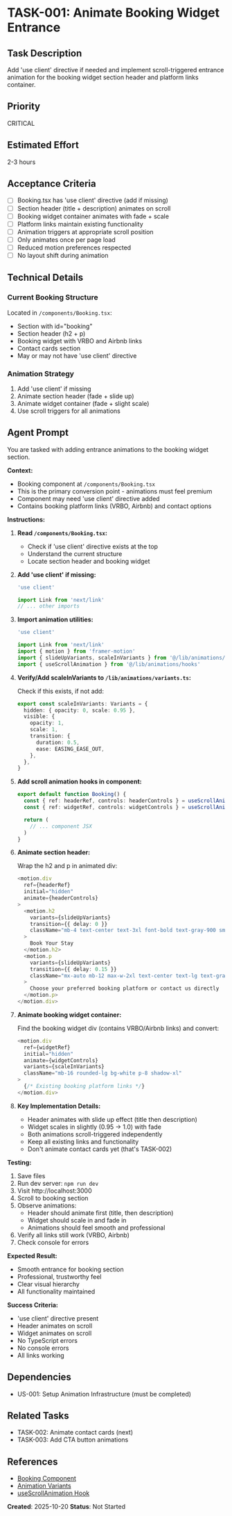# TASK-001: Animate Booking Widget Entrance

## Task Description

Add 'use client' directive if needed and implement scroll-triggered entrance animation for the booking widget section header and platform links container.

## Priority

CRITICAL

## Estimated Effort

2-3 hours

## Acceptance Criteria

- [ ] Booking.tsx has 'use client' directive (add if missing)
- [ ] Section header (title + description) animates on scroll
- [ ] Booking widget container animates with fade + scale
- [ ] Platform links maintain existing functionality
- [ ] Animation triggers at appropriate scroll position
- [ ] Only animates once per page load
- [ ] Reduced motion preferences respected
- [ ] No layout shift during animation

## Technical Details

### Current Booking Structure

Located in `/components/Booking.tsx`:

- Section with id="booking"
- Section header (h2 + p)
- Booking widget with VRBO and Airbnb links
- Contact cards section
- May or may not have 'use client' directive

### Animation Strategy

1. Add 'use client' if missing
2. Animate section header (fade + slide up)
3. Animate widget container (fade + slight scale)
4. Use scroll triggers for all animations

## Agent Prompt

You are tasked with adding entrance animations to the booking widget section.

**Context:**

- Booking component at `/components/Booking.tsx`
- This is the primary conversion point - animations must feel premium
- Component may need 'use client' directive added
- Contains booking platform links (VRBO, Airbnb) and contact options

**Instructions:**

1. **Read `/components/Booking.tsx`:**
   - Check if 'use client' directive exists at the top
   - Understand the current structure
   - Locate section header and booking widget

2. **Add 'use client' if missing:**

   ```typescript
   'use client'

   import Link from 'next/link'
   // ... other imports
   ```

3. **Import animation utilities:**

   ```typescript
   'use client'

   import Link from 'next/link'
   import { motion } from 'framer-motion'
   import { slideUpVariants, scaleInVariants } from '@/lib/animations/variants'
   import { useScrollAnimation } from '@/lib/animations/hooks'
   ```

4. **Verify/Add scaleInVariants to `/lib/animations/variants.ts`:**

   Check if this exists, if not add:

   ```typescript
   export const scaleInVariants: Variants = {
     hidden: { opacity: 0, scale: 0.95 },
     visible: {
       opacity: 1,
       scale: 1,
       transition: {
         duration: 0.5,
         ease: EASING_EASE_OUT,
       },
     },
   }
   ```

5. **Add scroll animation hooks in component:**

   ```typescript
   export default function Booking() {
     const { ref: headerRef, controls: headerControls } = useScrollAnimation()
     const { ref: widgetRef, controls: widgetControls } = useScrollAnimation()

     return (
       // ... component JSX
     )
   }
   ```

6. **Animate section header:**

   Wrap the h2 and p in animated div:

   ```typescript
   <motion.div
     ref={headerRef}
     initial="hidden"
     animate={headerControls}
   >
     <motion.h2
       variants={slideUpVariants}
       transition={{ delay: 0 }}
       className="mb-4 text-center text-3xl font-bold text-gray-900 sm:text-4xl"
     >
       Book Your Stay
     </motion.h2>
     <motion.p
       variants={slideUpVariants}
       transition={{ delay: 0.15 }}
       className="mx-auto mb-12 max-w-2xl text-center text-lg text-gray-600"
     >
       Choose your preferred booking platform or contact us directly
     </motion.p>
   </motion.div>
   ```

7. **Animate booking widget container:**

   Find the booking widget div (contains VRBO/Airbnb links) and convert:

   ```typescript
   <motion.div
     ref={widgetRef}
     initial="hidden"
     animate={widgetControls}
     variants={scaleInVariants}
     className="mb-16 rounded-lg bg-white p-8 shadow-xl"
   >
     {/* Existing booking platform links */}
   </motion.div>
   ```

8. **Key Implementation Details:**
   - Header animates with slide up effect (title then description)
   - Widget scales in slightly (0.95 → 1.0) with fade
   - Both animations scroll-triggered independently
   - Keep all existing links and functionality
   - Don't animate contact cards yet (that's TASK-002)

**Testing:**

1. Save files
2. Run dev server: `npm run dev`
3. Visit http://localhost:3000
4. Scroll to booking section
5. Observe animations:
   - Header should animate first (title, then description)
   - Widget should scale in and fade in
   - Animations should feel smooth and professional
6. Verify all links still work (VRBO, Airbnb)
7. Check console for errors

**Expected Result:**

- Smooth entrance for booking section
- Professional, trustworthy feel
- Clear visual hierarchy
- All functionality maintained

**Success Criteria:**

- 'use client' directive present
- Header animates on scroll
- Widget animates on scroll
- No TypeScript errors
- No console errors
- All links working

## Dependencies

- US-001: Setup Animation Infrastructure (must be completed)

## Related Tasks

- TASK-002: Animate contact cards (next)
- TASK-003: Add CTA button animations

## References

- [Booking Component](../../../../components/Booking.tsx)
- [Animation Variants](../../../../lib/animations/variants.ts)
- [useScrollAnimation Hook](../../../../lib/animations/hooks.ts)

**Created**: 2025-10-20
**Status**: Not Started
